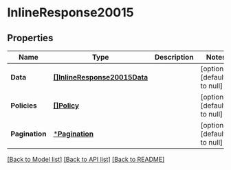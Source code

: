 # InlineResponse20015

## Properties
Name | Type | Description | Notes
------------ | ------------- | ------------- | -------------
**Data** | [**[]InlineResponse20015Data**](inline_response_200_15_data.md) |  | [optional] [default to null]
**Policies** | [**[]Policy**](Policy.md) |  | [optional] [default to null]
**Pagination** | [***Pagination**](Pagination.md) |  | [optional] [default to null]

[[Back to Model list]](../README.md#documentation-for-models) [[Back to API list]](../README.md#documentation-for-api-endpoints) [[Back to README]](../README.md)

